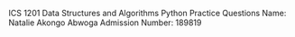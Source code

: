 ICS 1201 Data Structures and Algorithms
Python Practice Questions
Name: Natalie Akongo Abwoga
Admission Number: 189819
